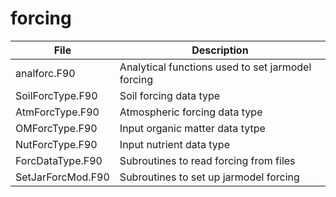 # forcing

|File        | Description |
|------|----|
|  analforc.F90| Analytical functions used to set jarmodel forcing|
|  SoilForcType.F90| Soil forcing data type|
|  AtmForcType.F90|Atmospheric forcing data type|
|  OMForcType.F90|Input organic matter data tytpe|
|  NutForcType.F90|Input nutrient data type|
|  ForcDataType.F90|Subroutines to read forcing from files|
|  SetJarForcMod.F90|Subroutines to set up jarmodel forcing|
